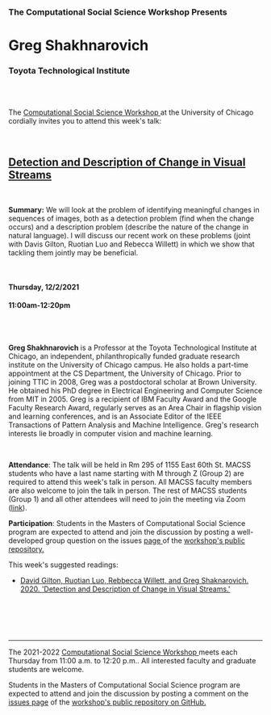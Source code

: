<h3 class=pfblock-header> The Computational Social Science Workshop Presents </h3>

<h1 class=pfblock-header3> Greg Shakhnarovich </h1>
<h3 class=pfblock-header3>  </h3>
<h3 class=pfblock-header3> Toyota Technological Institute </h3>

<br><br>



<p class=pfblock-header3>The <a href="https://macss.uchicago.edu/content/computation-workshop"> Computational Social Science Workshop </a> at the University of Chicago cordially invites you to attend this week's talk:</p>



<br>

<div class=pfblock-header3>
<h2 class=pfblock-header>
  <a href=https://github.com/uchicago-computation-workshop/Fall2021/tree/master/12-02_Shakhnarovich> Detection and Description of Change in Visual Streams </a>
</h2>

<br>
</div>



<p class=footertext2>

**Summary:** We will look at the problem of identifying meaningful changes in sequences of images, both as a detection problem (find when the change occurs) and a description problem (describe the nature of the change in natural language). I will discuss our recent work on these problems (joint with Davis Gilton, Ruotian Luo and Rebecca Willett) in which we show that tackling them jointly may be beneficial. 


</p>

<br>

<h4 class=pfblock-header3> Thursday, 12/2/2021 </h4>
<h4 class=pfblock-header3> 11:00am-12:20pm </h4>

<br><br>

<p class=footertext2>

**Greg Shakhnarovich** is a Professor at the Toyota Technological Institute at Chicago, an independent, philanthropically funded graduate research institute on the University of Chicago campus. He also holds a part-time appointment at the CS Department, the University of Chicago. Prior to joining TTIC in 2008, Greg was a postdoctoral scholar at Brown University. He obtained his PhD degree in Electrical Engineering and Computer Science from MIT in 2005. Greg is a recipient of IBM Faculty Award and the Google Faculty Research Award, regularly serves as an Area Chair in flagship vision and learning conferences, and is an Associate Editor of the IEEE Transactions of Pattern Analysis and Machine Intelligence. Greg's research interests lie broadly in computer vision and machine learning. 
</p>

<br>

<p class=footertext2>

**Attendance**: The talk will be held in Rm 295 of 1155 East 60th St. MACSS students who have a last name starting with M through Z (Group 2) are required to attend this week's talk in person. All MACSS faculty members are also welcome to join the talk in person. The rest of MACSS students (Group 1) and all other attendees will need to join the meeting via Zoom ([link](https://uchicago.zoom.us/j/92782114396?pwd=Q3RsR0YvbDFrd2R0MWZ4QllKUUFtZz09)).
</p>

<p class=footertext2>

**Participation**: Students in the Masters of Computational Social Science program are expected to attend and join the discussion by posting a well-developed group question on the issues <a href= https://github.com/uchicago-computation-workshop/Fall2021/issues/11> page </a> of the <a href="https://github.com/uchicago-computation-workshop"> workshop's public repository.</a>

This week's suggested readings:

- [David Gilton, Ruotian Luo, Rebbecca Willett, and Greg Shaknarovich. 2020. 'Detection and Description of Change in Visual Streams.'](https://arxiv.org/pdf/2003.12633.pdf)


<br>

<br><br>

---

<p class=footertext> The 2021-2022 <a href="https://macss.uchicago.edu/content/computation-workshop"> Computational Social Science Workshop </a> meets each Thursday from 11:00 a.m. to 12:20 p.m.. All interested faculty and graduate students are welcome.</p>



<p class=footertext>Students in the Masters of Computational Social Science program are expected to attend and join the discussion by posting a comment on the <a href=https://github.com/uchicago-computation-workshop/Fall2021/issues/11>issues page</a> of the <a href=https://github.com/uchicago-computation-workshop/Fall2021/tree/master/12-02_Shakhnarovich>workshop's public repository on GitHub.</a></p>

